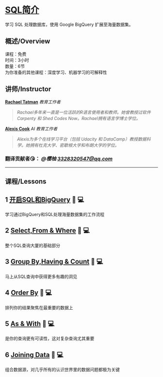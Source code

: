 # [SQL简介](https://www.kaggle.com/learn/intro-to-sql "官方链接")

学习 SQL 处理数据库，使用 Google BigQuery 扩展至海量数据集。

## 概述/Overview

课程：免费  
时间：3小时  
数量：6节  
为你准备的其他课程：深度学习、机器学习的可解释性

## 讲师/Instructor

**[Rachael Tatman](https://www.kaggle.com/rtatman)** *教育工作者*
>*Rachael多年来一直是一位活跃的R语言使用者和教师。她曾教授过软件 Carpenty 和 Shed Codes Now。Rachael拥有语言学博士学位。*

**[Alexis Cook](https://www.kaggle.com/alexisbcook)** *AI 教育工作者*
>*Alexis为多个在线学习平台（包括 Udacity 和 DataCamp）教授数据科学。她拥有杜克大学、密歇根大学和布朗大学的学位。*

### 翻译贡献者😘： ***@樱柚*** *3328320547@qq.com*

-----------------------

## 课程/Lessons

## 1 [开启SQL和BigQuery](./1-Getting-Started-With-SQL-and-BigQuery.md) 📄 💻

学习通过BigQuery和SQL处理海量数据集的工作流程

## 2 [Select,From & Where](./2-Select-From-WHere.md) 📄 💻

整个SQL查询大厦的基础部分

## 3 [Group By,Having & Count](./3-GroupBy-Having-Count.md) 📄 💻

马上从SQL查询中获得更多有趣的洞见

## 4 [Order By](./4-OrderBy.md) 📄 💻

排列你的结果聚焦在最重要的数据上

## 5 [As & With](./5-As-With.md) 📄 💻

是你的查询更有可读性，这对复杂查询尤其重要

## 6 [Joining Data](./6-Joining-Data.md) 📄 💻

组合数据源，对几乎所有的认识世界里的数据问题都极为关键
